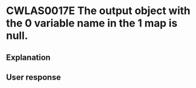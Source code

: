 # CWLAS0017E The output object with the 0 variable name in the 1 map is null.

## Explanation

## User response
